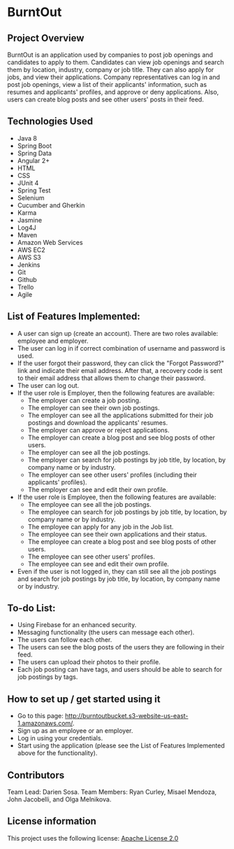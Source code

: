# BurntOut

## Project Overview
BurntOut is an application used by companies to post job openings and candidates to apply to them. Candidates can view job openings and search them by location, industry, company or job title. They can also apply for jobs, and view their applications. Company representatives can log in and post job openings, view a list of their applicants' information, such as resumes and applicants' profiles, and approve or deny applications. Also, users can create blog posts and see other users' posts in their feed.


## Technologies Used
- Java 8
- Spring Boot
- Spring Data
- Angular 2+
- HTML
- CSS
- JUnit 4
- Spring Test
- Selenium
- Cucumber and Gherkin
- Karma
- Jasmine
- Log4J
- Maven
- Amazon Web Services
- AWS EC2
- AWS S3
- Jenkins
- Git
- Github
- Trello
- Agile

## List of Features Implemented:
- A user can sign up (create an account). There are two roles available: employee and employer.
- The user can log in if correct combination of username and password is used.
- If the user forgot their password, they can click the "Forgot Password?" link and indicate their email address. After that, a recovery code is sent to their email address that allows them to change their password.
- The user can log out.
- If the user role is Employer, then the following features are available: 
  * The employer can create a job posting.
  * The employer can see their own job postings.
  * The employer can see all the applications submitted for their job postings and download the applicants' resumes.
  * The employer can approve or reject applications.
  * The employer can create a blog post and see blog posts of other users.
  * The employer can see all the job postings.
  * The employer can search for job postings by job title, by location, by company name or by industry.
  * The employer can see other users' profiles (including their applicants' profiles).
  * The employer can see and edit their own profile.
- If the user role is Employee, then the following features are available:
  * The employee can see all the job postings.
  * The employee can search for job postings by job title, by location, by company name or by industry.
  * The employee can apply for any job in the Job list.
  * The employee can see their own applications and their status.
  * The employee can create a blog post and see blog posts of other users.
  * The employee can see other users' profiles.
  * The employee can see and edit their own profile.
- Even if the user is not logged in, they can still see all the job postings and search for job postings by job title, by location, by company name or by industry.
  
## To-do List:
- Using Firebase for an enhanced security.
- Messaging functionality (the users can message each other).
- The users can follow each other.
- The users can see the blog posts of the users they are following in their feed.
- The users can upload their photos to their profile.
- Each job posting can have tags, and users should be able to search for job postings by tags.

## How to set up / get started using it
- Go to this page: http://burntoutbucket.s3-website-us-east-1.amazonaws.com/.
- Sign up as an employee or an employer.
- Log in using your credentials.
- Start using the application (please see the List of Features Implemented above for the functionality).

## Contributors
Team Lead: Darien Sosa.
Team Members: Ryan Curley, Misael Mendoza, John Jacobelli, and Olga Melnikova.

## License information
This project uses the following license: [Apache License 2.0](LICENSE)
